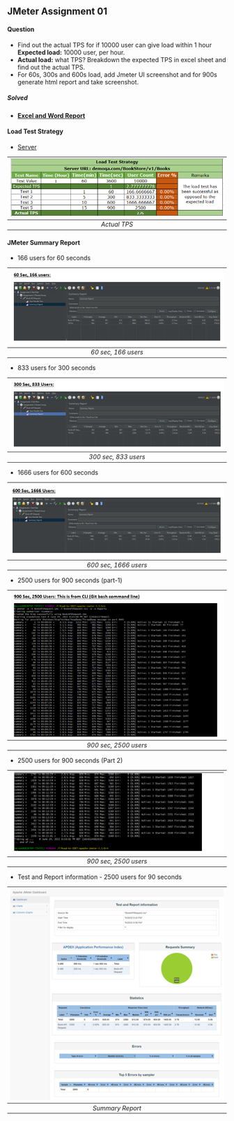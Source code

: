 ## JMeter Assignment 01

#### **Question**

- Find out the actual TPS for if 10000 user can give load within 1 hour **Expected load:** 10000 user, per hour.
- **Actual load:** what TPS? Breakdown the expected TPS in excel sheet and find out the actual TPS.
- For 60s, 300s and 600s load, add Jmeter UI screenshot and for 900s generate html report and take screenshot.

##### **Solved**

- #### [**Excel and Word Report**](https://github.com/monirQA/Assignment-3-Book-API-Load-Test/tree/master/Resources)

#### **Load Test Strategy**

- [Server](https://demoqa.com/BookStore/v1/Books)

| ![TPS Report](./images/load-test-strategy.PNG) |
| :------------------------------------: |
|              _Actual TPS_              |

#### **JMeter Summary Report**

- 166 users for 60 seconds

| ![Test Case 1](./images/load-status-60s.PNG) |
| :----------------------------------: |
|         _60 sec, 166 users_          |

- 833 users for 300 seconds

| ![Test Case 2](./images/load-status-300s.PNG) |
| :----------------------------------: |
|         _300 sec, 833 users_         |

- 1666 users for 600 seconds

| ![Test Case 3](./images/load-status-600s.PNG)|
| :----------------------------------: |
|        _600 sec, 1666 users_         |

- 2500 users for 900 seconds (part-1)

| ![Test Case 4](./images/load-status-900s%20part1.PNG) |
| :----------------------------------: |
|        _900 sec, 2500 users_         |

- 2500 users for 900 seconds (Part 2)

| ![Test Case 5](./images/load-status-900s%20part2.PNG) |
| :-------------------------------------: |
|          _900 sec, 2500 users_          |

- Test and Report information - 2500 users for 90 seconds

| ![Test Summary Report](./images/Apache%20JMeter%20Dashboard.png) |
| :------------------------------------------: |
|               _Summary Report_               |
